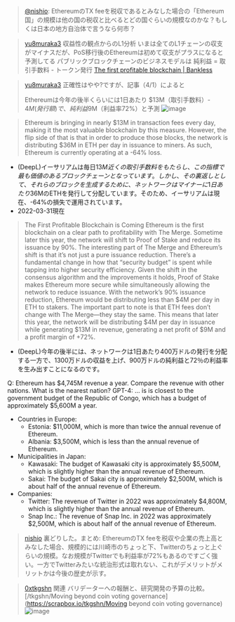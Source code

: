 
> [@nishio](https://twitter.com/nishio/status/1660496129262493696?s=20): EthereumのTX feeを税収であるとみなした場合の「Ethereum国」の規模は他の国の税収と比べるとどの国ぐらいの規模なのかな？もしくは日本の地方自治体で言うなら何市？

> [yu8muraka3](https://twitter.com/yu8muraka3/status/1546523159658401794) 収益性の観点からのL1分析
>  いまは全てのL1チェーンの収支がマイナスだが、PoS移行後のEthereumは初めて収支がプラスになると予測してる
>  パブリックブロックチェーンのビジネスモデルは
>  純利益 = 取引手数料 - トークン発行
> [The first profitable blockchain | Bankless](https://www.bankless.com/the-first-profitable-blockchain)

> [yu8muraka3](https://twitter.com/yu8muraka3/status/1546525541448433664) 正確性はやや?ですが、記事（4/1）によると
>
>  Ethereumは今年の後半くらいには1日あたり
>  $13M（取引手数料）- $4M(発行額)で、
>  純利益$9M（利益率72%）と予測
>  ![image](https://pbs.twimg.com/media/FXZceXgaAAEXnOv?format=jpg&name=medium#.png)

> Ethereum is bringing in nearly $13M in transaction fees every day, making it the most valuable blockchain by this measure. However, the flip side of that is that in order to produce those blocks, the network is distributing $36M in ETH per day in issuance to miners. As such, Ethereum is currently operating at a -64% loss.
- (DeepL)イーサリアムは毎日$13M近くの取引手数料をもたらし、この指標で最も価値のあるブロックチェーンとなっています。しかし、その裏返しとして、それらのブロックを生成するために、ネットワークはマイナーに1日あたり$36MのETHを発行して分配しています。そのため、イーサリアムは現在、-64%の損失で運用されています。
- 2022-03-31現在
> The First Profitable Blockchain is Coming
>  Ethereum is the first blockchain on a clear path to profitability with The Merge. Sometime later this year, the network will shift to Proof of Stake and reduce its issuance by 90%.
>  The interesting part of The Merge and Ethereum’s shift is that it’s not just a pure issuance reduction.
>  There’s a fundamental change in how that “security budget” is spent while tapping into higher security efficiency. Given the shift in the consensus algorithm and the improvements it holds, Proof of Stake makes Ethereum more secure while simultaneously allowing the network to reduce issuance.
>  With the network’s 90% issuance reduction, Ethereum would be distributing less than $4M per day in ETH to stakers. The important part to note is that ETH fees don’t change with The Merge—they stay the same.
>  This means that later this year, the network will be distributing $4M per day in issuance while generating $13M in revenue, generating a net profit of $9M and a profit margin of +72%.
- (DeepL)今年の後半には、ネットワークは1日あたり400万ドルの発行を分配する一方で、1300万ドルの収益を上げ、900万ドルの純利益と72％の利益率を生み出すことになるのです。


Q: Ethereum has $4,745M revenue a year. Compare the revenue with other nations. What is the nearest nation?
GPT-4: ... is is closest to the government budget of the Republic of Congo, which has a budget of approximately $5,600M a year.
- Countries in Europe:
    - Estonia: $11,000M, which is more than twice the annual revenue of Ethereum.
    - Albania: $3,500M, which is less than the annual revenue of Ethereum.
- Municipalities in Japan:
    - Kawasaki: The budget of Kawasaki city is approximately $5,500M, which is slightly higher than the annual revenue of Ethereum.
    - Sakai: The budget of Sakai city is approximately $2,500M, which is about half of the annual revenue of Ethereum.
- Companies:
    - Twitter: The revenue of Twitter in 2022 was approximately $4,800M, which is slightly higher than the annual revenue of Ethereum.
    - Snap Inc.: The revenue of Snap Inc. in 2022 was approximately $2,500M, which is about half of the annual revenue of Ethereum.
> [nishio](https://twitter.com/nishio/status/1660549685877280770) 裏どりした。まとめ:
>  EthereumのTX feeを税収や企業の売上高とみなした場合、規模的には川崎市のちょっと下、Twitterのちょっと上ぐらいの規模。なお規模がTwitterでも利益率が72%もあるのですごく強い。一方でTwitterみたいな統治形式は取れない、これがデメリットがメリットかは今後の歴史が示す。

> [0xtkgshn](https://twitter.com/0xtkgshn/status/1660550359260229632/photo/1) 関連
>  バリデーターへの報酬と、研究開発の予算の比較。
> [/tkgshn/Moving beyond coin voting governance](https://scrapbox.io/tkgshn/Moving beyond coin voting governance)
>  ![image](https://pbs.twimg.com/media/Fwt1qt6aIAEhTEv?format=jpg&name=large#.png)
